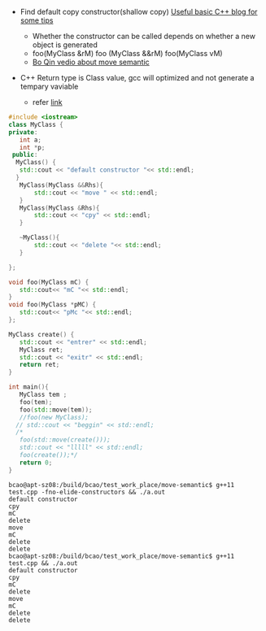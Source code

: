 * Find default copy constructor(shallow copy) [Useful basic C++ blog for some tips](http://www.fredosaurus.com/notes-cpp/index.html)
  * Whether the constructor can be called depends on whether a new object is generated
  * foo(MyClass &rM) foo (MyClass &&rM) foo(MyClass vM) 
  * [Bo Qin vedio about move semantic](https://www.youtube.com/watch?v=IOkgBrXCtfo)
  
* C++ Return type is Class value, gcc will optimized and not generate a tempary vaviable
  * refer [link](https://blog.csdn.net/sxhelijian/article/details/50977946)
 ```cpp
 #include <iostream>
class MyClass {
private:
    int a;
    int *p;
  public:
   MyClass() {
    std::cout << "default constructor "<< std::endl;
   }
    MyClass(MyClass &&Rhs){
        std::cout << "move " << std::endl;
    }
    MyClass(MyClass &Rhs){
        std::cout << "cpy" << std::endl;
    }

    ~MyClass(){
        std::cout << "delete "<< std::endl;
    }

};

void foo(MyClass mC) {
    std::cout<< "mC "<< std::endl;
}
void foo(MyClass *pMC) {
    std::cout<< "pMc "<< std::endl;
};

MyClass create() {
    std::cout << "entrer" << std::endl;
    MyClass ret;
    std::cout << "exitr" << std::endl;
    return ret;
}

int main(){
    MyClass tem ;
    foo(tem);
    foo(std::move(tem));
    //foo(new MyClass);
   // std::cout << "beggin" << std::endl;
   /*
    foo(std::move(create()));
    std::cout << "lllll" << std::endl;
    foo(create());*/
    return 0;
}

 ```
 ```shell
 bcao@apt-sz08:/build/bcao/test_work_place/move-semantic$ g++11 test.cpp -fno-elide-constructors && ./a.out
default constructor
cpy
mC
delete
move
mC
delete
delete
bcao@apt-sz08:/build/bcao/test_work_place/move-semantic$ g++11 test.cpp && ./a.out                 
default constructor
cpy
mC
delete
move
mC
delete
delete

 ```
